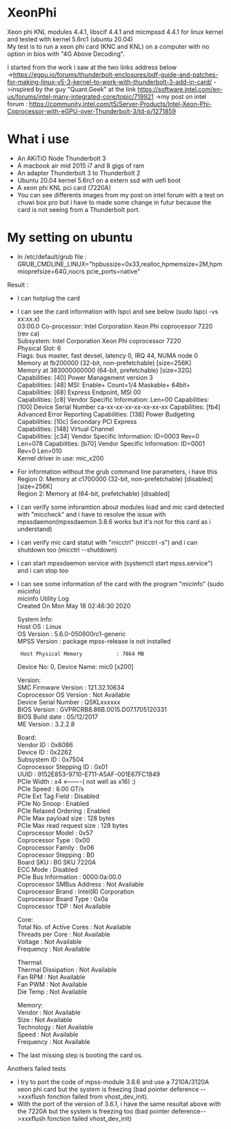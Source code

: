 # XeonPhi  
Xeon phi KNL modules 4.4.1, libscif 4.4.1 and micmpssd 4.4.1 for linux kernel and tested with kernel 5.6rc1 (ubuntu 20.04)  
My test is to run a xeon phi card (KNC and KNL) on a computer with no option in bios with "4G Above Decoding".  
  
I started from the work i saw at the two links address below  
 ->https://egpu.io/forums/thunderbolt-enclosures/pdf-guide-and-patches-for-making-linux-v5-3-kernel-to-work-with-thunderbolt-3-add-in-card/ 
 ->inspired by the guy "Quant.Geek" at the link https://software.intel.com/en-us/forums/intel-many-integrated-core/topic/719921
 ->my post on intel forum : https://community.intel.com/t5/Server-Products/Intel-Xeon-Phi-Coprocessor-with-eGPU-over-Thunderbolt-3/td-p/1271859
  
# What i use   
 * An AKiTiO Node Thunderbolt 3   
 * A macbook air mid 2015 i7 and 8 gigs of ram  
 * An adapter Thunderbolt 3 to Thunderbolt 2 
 * Ubuntu 20.04 kernel 5.6rc1 on a extern ssd with uefi boot  
 * A xeon phi KNL pci card (7220A)  
 * You can see differents images from my post on intel forum with a test on chuwi box pro but i have to made some change in futur because the card is not seeing from a Thunderbolt port.  
   
# My setting on ubuntu  
 * In /etc/default/grub file : GRUB_CMDLINE_LINUX="hpbussize=0x33,realloc,hpmemsize=2M,hpmmioprefsize=64G,nocrs pcie_ports=native"  
   
 Result :   
 * I can hotplug the card  
   
 * I can see the card information with lspci and see below (sudo lspci -vs xx:xx.x)  
    03:00.0 Co-processor: Intel Corporation Xeon Phi coprocessor 7220 (rev ca)  
    Subsystem: Intel Corporation Xeon Phi coprocessor 7220  
    Physical Slot: 6  
    Flags: bus master, fast devsel, latency 0, IRQ 44, NUMA node 0  
    Memory at fb200000 (32-bit, non-prefetchable) [size=256K]  
    Memory at 383000000000 (64-bit, prefetchable) [size=32G]  
    Capabilities: [40] Power Management version 3  
    Capabilities: [48] MSI: Enable+ Count=1/4 Maskable+ 64bit+  
    Capabilities: [68] Express Endpoint, MSI 00  
    Capabilities: [c8] Vendor Specific Information: Len=00 <?>  
    Capabilities: [100] Device Serial Number ca-xx-xx-xx-xx-xx-xx-xx  
    Capabilities: [fb4] Advanced Error Reporting  
    Capabilities: [138] Power Budgeting <?>  
    Capabilities: [10c] Secondary PCI Express  
    Capabilities: [148] Virtual Channel  
    Capabilities: [c34] Vendor Specific Information: ID=0003 Rev=0 Len=078 <?>  
    Capabilities: [b70] Vendor Specific Information: ID=0001 Rev=0 Len=010 <?>  
    Kernel driver in use: mic_x200  
      
* For information without the grub command line parameters, i have this    
   Region 0: Memory at c1700000 (32-bit, non-prefetchable) [disabled] [size=256K]   
   Region 2: Memory at <unassigned> (64-bit,    prefetchable) [disabled]  
  
* I can verify some inforamtion about modules load and mic card detected with "miccheck" and i have to resolve the issue with   
 mpssdaemon(mpssdaemon 3.8.6 works but it's not for this card as i understand)  
  
* I can verify mic card statut with "micctrl" (micctrl -s") and i can shutdown too (micctrl --shutdown)  

* I can start mpssdaemon service with (systemctl start mpss.service") and i can stop too  
  
* I can see some information of the card with the program "micinfo" (sudo micinfo)  
   micinfo Utility Log  
   Created On Mon May 18 02:46:30 2020  
  
   System Info:  
       Host OS                        : Linux  
       OS Version                     : 5.6.0-050600rc1-generic  
       MPSS Version                   : package mpss-release is not installed  
  
       Host Physical Memory           : 7864 MB  
  
   Device No: 0, Device Name: mic0 [x200]  
  
   Version:  
       SMC Firmware Version           : 121.32.10634  
       Coprocessor OS Version         : Not Available  
       Device Serial Number           : QSKLxxxxxx  
       BIOS Version                   : GVPRCRB8.86B.0015.D07.1705120331  
       BIOS Build date                : 05/12/2017  
       ME Version                     : 3.2.2.8  
  
   Board:  
       Vendor ID                      : 0x8086  
       Device ID                      : 0x2262  
       Subsystem ID                   : 0x7504  
       Coprocessor Stepping ID        : 0x01  
       UUID                           : 9152E853-9710-E711-A5AF-001E67FC1849  
       PCIe Width                     : x4 <----( not well as x16) :)  
       PCIe Speed                     : 8.00 GT/s  
       PCIe Ext Tag Field             : Disabled  
       PCIe No Snoop                  : Enabled  
       PCIe Relaxed Ordering          : Enabled  
       PCIe Max payload size          : 128 bytes  
       PCIe Max read request size     : 128 bytes  
       Coprocessor Model              : 0x57  
       Coprocessor Type               : 0x00  
       Coprocessor Family             : 0x06  
       Coprocessor Stepping           : B0  
       Board SKU                      : B0 SKU 7220A  
       ECC Mode                       : Disabled  
       PCIe Bus Information           : 0000:0a:00.0  
       Coprocessor SMBus Address      : Not Available  
       Coprocessor Brand              : Intel(R) Corporation  
       Coprocessor Board Type         : 0x0a  
       Coprocessor TDP                : Not Available  
  
   Core:  
       Total No. of Active Cores      : Not Available  
       Threads per Core               : Not Available  
       Voltage                        : Not Available  
       Frequency                      : Not Available  
  
   Thermal:  
       Thermal Dissipation            : Not Available  
       Fan RPM                        : Not Available  
       Fan PWM                        : Not Available  
       Die Temp                       : Not Available  
  
   Memory:  
       Vendor                         : Not Available  
       Size                           : Not Available  
       Technology                     : Not Available  
       Speed                          : Not Available  
       Frequency                      : Not Available  
   
  
* The last missing step is booting the card os.

Anothers failed tests  
* I try to port the code of mpss-module 3.8.6 and use a 7210A/3120A xeon phi card but the system is freezing (bad pointer deference -->xxxflush fonction failed from vhost_dev_init).  
* With the port of the version of 3.6.1, i have the same resultat above with the 7220A but the system is freezing too (bad pointer deference-->xxxflush fonction failed vhost_dev_init)  
